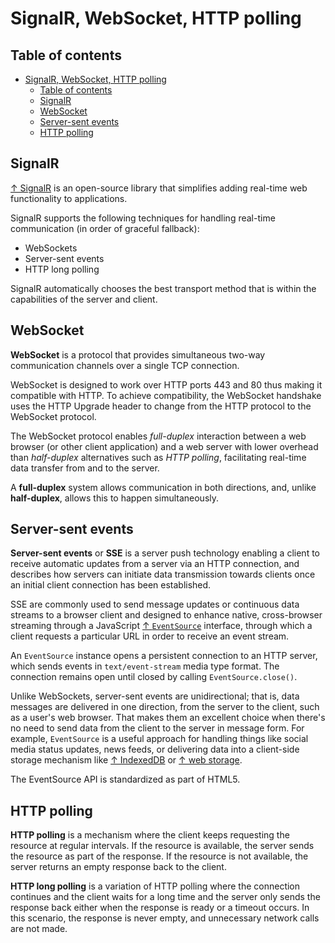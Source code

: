 # SignalR, WebSocket, HTTP polling

## Table of contents

- [SignalR, WebSocket, HTTP polling](#signalr-websocket-http-polling)
  - [Table of contents](#table-of-contents)
  - [SignalR](#signalr)
  - [WebSocket](#websocket)
  - [Server-sent events](#server-sent-events)
  - [HTTP polling](#http-polling)

## SignalR

[↑ SignalR](https://learn.microsoft.com/en-us/aspnet/core/signalr/introduction) is an open-source library that simplifies adding real-time web functionality to applications.

SignalR supports the following techniques for handling real-time communication (in order of graceful fallback):

- WebSockets
- Server-sent events
- HTTP long polling

SignalR automatically chooses the best transport method that is within the capabilities of the server and client.

## WebSocket

**WebSocket** is a protocol that provides simultaneous two-way communication channels over a single TCP connection.

WebSocket is designed to work over HTTP ports 443 and 80 thus making it compatible with HTTP. To achieve compatibility, the WebSocket handshake uses the HTTP Upgrade header to change from the HTTP protocol to the WebSocket protocol.

The WebSocket protocol enables _full-duplex_ interaction between a web browser (or other client application) and a web server with lower overhead than _half-duplex_ alternatives such as _HTTP polling_, facilitating real-time data transfer from and to the server.

A **full-duplex** system allows communication in both directions, and, unlike **half-duplex**, allows this to happen simultaneously.

## Server-sent events

**Server-sent events** or **SSE** is a server push technology enabling a client to receive automatic updates from a server via an HTTP connection, and describes how servers can initiate data transmission towards clients once an initial client connection has been established.

SSE are commonly used to send message updates or continuous data streams to a browser client and designed to enhance native, cross-browser streaming through a JavaScript [↑ `EventSource`](https://developer.mozilla.org/en-US/docs/Web/API/EventSource) interface, through which a client requests a particular URL in order to receive an event stream.

An `EventSource` instance opens a persistent connection to an HTTP server, which sends events in `text/event-stream` media type format. The connection remains open until closed by calling `EventSource.close()`.

Unlike WebSockets, server-sent events are unidirectional; that is, data messages are delivered in one direction, from the server to the client, such as a user's web browser. That makes them an excellent choice when there's no need to send data from the client to the server in message form. For example, `EventSource` is a useful approach for handling things like social media status updates, news feeds, or delivering data into a client-side storage mechanism like [↑ IndexedDB](https://developer.mozilla.org/en-US/docs/Web/API/IndexedDB_API) or [↑ web storage](https://developer.mozilla.org/en-US/docs/Web/API/Web_Storage_API).

The EventSource API is standardized as part of HTML5.

## HTTP polling

**HTTP polling** is a mechanism where the client keeps requesting the resource at regular intervals. If the resource is available, the server sends the resource as part of the response. If the resource is not available, the server returns an empty response back to the client.

**HTTP long polling** is a variation of HTTP polling where the connection continues and the client waits for a long time and the server only sends the response back either when the response is ready or a timeout occurs. In this scenario, the response is never empty, and unnecessary network calls are not made.
